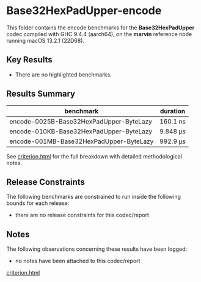# Base32HexPadUpper-encode

This folder contains the encode benchmarks for the **Base32HexPadUpper** codec compiled with GHC 9.4.4 (aarch64), on the 
**marvin** reference node running macOS 13.2.1 (22D68).

## Key Results

* There are no highlighted benchmarks.

## Results Summary

| benchmark                               | duration |
| --------------------------------------- | -------- |
| encode-0025B-Base32HexPadUpper-ByteLazy | 160.1 ns |
| encode-010KB-Base32HexPadUpper-ByteLazy | 9.848 μs |
| encode-001MB-Base32HexPadUpper-ByteLazy | 992.9 μs |

See [criterion.html](criterion.html) for the full breakdown with detailed methodological notes.

## Release Constraints

The following benchmarks are constrained to run inside the following bounds for each release:

* there are no release constraints for this codec/report

## Notes

The following observations concerning these results have been logged:
* no notes have been attached to this codec/report

[criterion.html](criterion.html)

